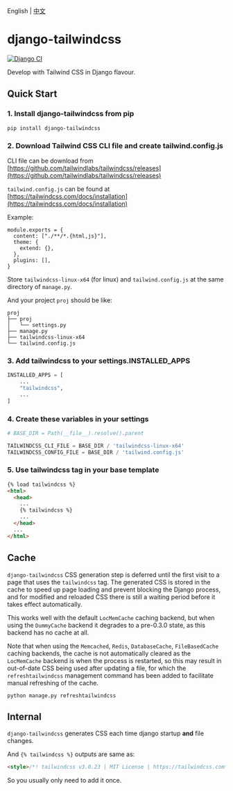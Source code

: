 English | [中文](README_zh.md)

# django-tailwindcss

[![Django CI](https://github.com/veoco/django-tailwindcss/actions/workflows/django.yml/badge.svg)](https://github.com/veoco/django-tailwindcss/actions/workflows/django.yml)

Develop with Tailwind CSS in Django flavour.


## Quick Start

### 1. Install django-tailwindcss from pip

```
pip install django-tailwindcss
```

### 2. Download Tailwind CSS CLI file and create tailwind.config.js

CLI file can be download from [https://github.com/tailwindlabs/tailwindcss/releases](https://github.com/tailwindlabs/tailwindcss/releases)

`tailwind.config.js` can be found at [https://tailwindcss.com/docs/installation](https://tailwindcss.com/docs/installation)

Example:

```
module.exports = {
  content: ["./**/*.{html,js}"],
  theme: {
    extend: {},
  },
  plugins: [],
}
```

Store `tailwindcss-linux-x64` (for linux) and `tailwind.config.js` at the same directory of `manage.py`.

And your project `proj` should be like:

```
proj
├── proj
│   └── settings.py
├── manage.py
├── tailwindcss-linux-x64
└── tailwind.config.js
```

### 3. Add tailwindcss to your settings.INSTALLED_APPS

```python
INSTALLED_APPS = [
    ...
    "tailwindcss",
    ...
]
```

### 4. Create these variables in your settings

```python
# BASE_DIR = Path(__file__).resolve().parent

TAILWINDCSS_CLI_FILE = BASE_DIR / 'tailwindcss-linux-x64'
TAILWINDCSS_CONFIG_FILE = BASE_DIR / 'tailwind.config.js'
```

### 5. Use tailwindcss tag in your base template

```html
{% load tailwindcss %}
<html>
  <head>
    ...
    {% tailwindcss %}
    ...
  </head>
  ...
</html>
```

## Cache

`django-tailwindcss` CSS generation step is deferred until the first visit to a page that uses the `tailwindcss` tag. The generated CSS is stored in the cache to speed up page loading and prevent blocking the Django process, and for modified and reloaded CSS there is still a waiting period before it takes effect automatically.

This works well with the default `LocMemCache` caching backend, but when using the `DummyCache` backend it degrades to a pre-0.3.0 state, as this backend has no cache at all.

Note that when using the `Memcached`, `Redis`, `DatabaseCache`, `FileBasedCache` caching backends, the cache is not automatically cleared as the `LocMemCache` backend is when the process is restarted, so this may result in out-of-date CSS being used after updating a file, for which the `refreshtailwindcss` management command has been added to facilitate manual refreshing of the cache.

```
python manage.py refreshtailwindcss 
```

## Internal

`django-tailwindcss` generates CSS each time django startup **and** file changes.

And `{% tailwindcss %}` outputs are same as:

```html
<style>/*! tailwindcss v3.0.23 | MIT License | https://tailwindcss.com*/*,:after,:before{border:0 solid #e5e7eb;box-sizing:border-box}...</style>
```

So you usually only need to add it once.

